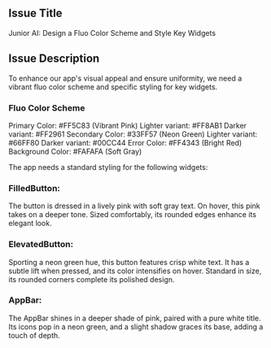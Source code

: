 ## Issue Title
Junior AI: Design a Fluo Color Scheme and Style Key Widgets

## Issue Description
To enhance our app's visual appeal and ensure uniformity, we need a vibrant fluo color scheme and specific styling for key widgets.
### Fluo Color Scheme
Primary Color: #FF5C83 (Vibrant Pink)
Lighter variant: #FF8AB1
Darker variant: #FF2961
Secondary Color: #33FF57 (Neon Green)
Lighter variant: #66FF80
Darker variant: #00CC44
Error Color: #FF4343 (Bright Red)
Background Color: #FAFAFA (Soft Gray)

The app needs a standard styling for the following widgets:
### FilledButton:  
The button is dressed in a lively pink with soft gray text. On hover, this pink takes on a deeper tone. Sized comfortably, its rounded edges enhance its elegant look.

### ElevatedButton:  
Sporting a neon green hue, this button features crisp white text. It has a subtle lift when pressed, and its color intensifies on hover. Standard in size, its rounded corners complete its polished design.

### AppBar:  
The AppBar shines in a deeper shade of pink, paired with a pure white title. Its icons pop in a neon green, and a slight shadow graces its base, adding a touch of depth.


